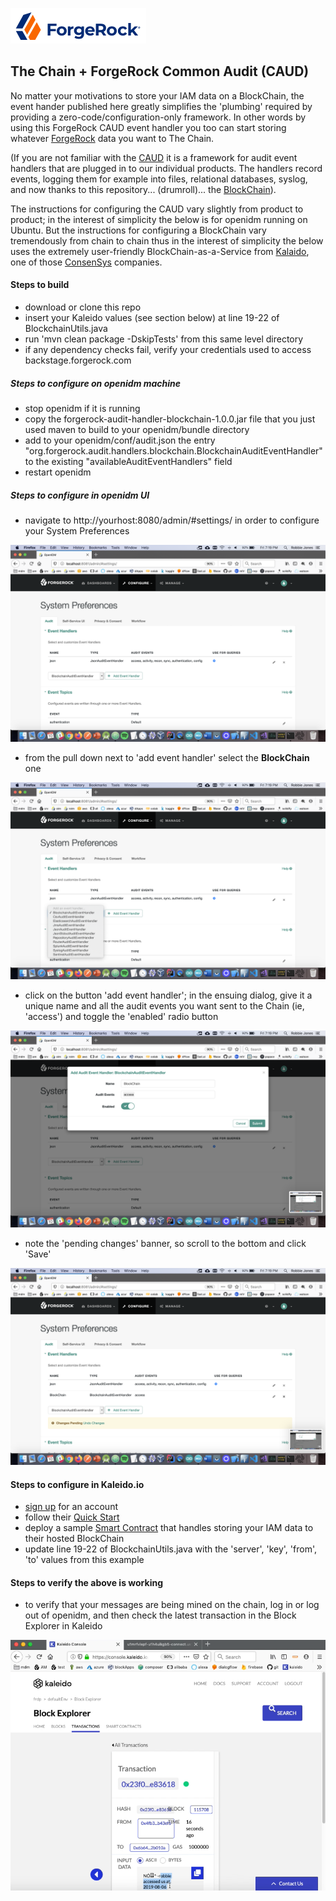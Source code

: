 ![image alt text](./misc/logo.png)

## The Chain + ForgeRock Common Audit (CAUD)

No matter your motivations to store your IAM data on a BlockChain, the event hander published here greatly simplifies the 'plumbing' required by providing a zero-code/configuration-only framework. In other words by using this ForgeRock CAUD event handler you too can start storing whatever [ForgeRock](https://forgerock.com) data you want to The Chain.

(If you are not familiar with the [CAUD](https://www.forgerock.com/platform/common-services/common-audit) it is a framework for audit event handlers that are plugged in to our individual products. The handlers record events, logging them for example into files, relational databases, syslog, and now thanks to this repository... (drumroll)... the [BlockChain](https://www.forgerock.com/blog/blockchain-distributed-ledger-technology-dlt)).

The instructions for configuring the CAUD vary slightly from product to product; in the interest of simplicity the below is for openidm running on Ubuntu. But the instructions for configuring a BlockChain vary tremendously from chain to chain thus in the interest of simplicity the below uses the extremely user-friendly BlockChain-as-a-Service from [Kalaido](http://Kalaido.io), one of those [ConsenSys](http://ConsenSys.com) companies.

#### Steps to build
- download or clone this repo
- insert your Kaleido values (see section below) at line 19-22 of BlockchainUtils.java
- run 'mvn clean package -DskipTests' from this same level directory
- if any dependency checks fail, verify your credentials used to access backstage.forgerock.com

##### Steps to configure on openidm machine
- stop openidm if it is running
- copy the forgerock-audit-handler-blockchain-1.0.0.jar file that you just used maven to build to your openidm/bundle directory
- add to your openidm/conf/audit.json the entry "org.forgerock.audit.handlers.blockchain.BlockchainAuditEventHandler" to the existing "availableAuditEventHandlers" field
- restart openidm

##### Steps to configure in openidm UI
- navigate to http://yourhost:8080/admin/#settings/ in order to configure your System Preferences

![image alt text](./misc/1.png)

- from the pull down next to 'add event handler' select the **BlockChain** one
 
![image alt text](./misc/2.png)

- click on the button 'add event handler'; in the ensuing dialog, give it a unique name and all the audit events you want sent to the Chain (ie, 'access') and toggle the 'enabled' radio button

![image alt text](./misc/4.png)

- note the 'pending changes' banner, so scroll to the bottom and click 'Save'

![image alt text](./misc/5.png)


#### Steps to configure in Kaleido.io
 - [sign up](https://docs.kaleido.io/using-kaleido/quick-start/create-an-account) for an account
 - follow their [Quick Start](https://docs.kaleido.io/using-kaleido/quick-start/create-your-first-blockchain-network) 
 - deploy a sample [Smart Contract](https://docs.kaleido.io/using-kaleido/quick-start/deploy-invoke-query) that handles storing your IAM data to their hosted BlockChain
 - update line 19-22 of BlockchainUtils.java with the 'server', 'key', 'from', 'to' values from this example 


#### Steps to verify the above is working
- to verify that your messages are being mined on the chain, log in or log out of openidm, and then check the latest transaction in the Block Explorer in Kaleido 

![image alt text](./misc/6.png)
